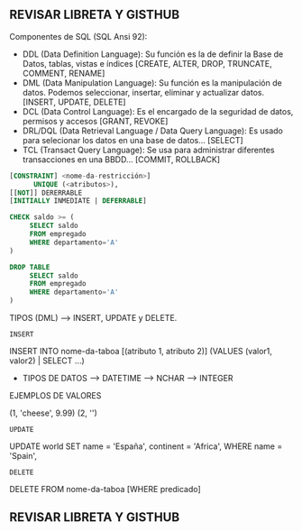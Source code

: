 ## REVISAR LIBRETA Y GISTHUB

Componentes de SQL (SQL Ansi 92):
  - DDL (Data Definition Language): Su función es la de definir la Base de Datos, tablas, vistas e índices [CREATE, ALTER, DROP, TRUNCATE, COMMENT, RENAME]
  - DML (Data Manipulation Language): Su función es la manipulación de datos. Podemos seleccionar, insertar, eliminar y actualizar datos. [INSERT, UPDATE, DELETE]
  - DCL (Data Control Language): Es el encargado de la seguridad de datos, permisos y accesos  [GRANT, REVOKE]
  - DRL/DQL (Data Retrieval Language / Data Query Language): Es usado para selecionar los datos en una base de datos... [SELECT]
  - TCL (Transact Query Language): Se usa para administrar diferentes transacciones en una BBDD...  [COMMIT, ROLLBACK]


```SQL
[CONSTRAINT] <nome-da-restricción>]
      UNIQUE (<atributos>),
[[NOT]] DERERRABLE
[INITIALLY INMEDIATE | DEFERRABLE]
```


```SQL
CHECK saldo >= (
     SELECT saldo
     FROM empregado
     WHERE departamento='A'
)
```

```SQL
DROP TABLE
     SELECT saldo
     FROM empregado
     WHERE departamento='A'
)
```

TIPOS (DML) --> INSERT, UPDATE y DELETE.

``INSERT``

INSERT INTO nome-da-taboa
[(atributo 1, atributo 2)]
(VALUES (valor1, valor2) | SELECT ...)
  - TIPOS DE DATOS
    --> DATETIME
    --> NCHAR
    --> INTEGER

EJEMPLOS DE VALORES

(1, 'cheese', 9.99)
(2, '')


``UPDATE``

UPDATE world
  SET name = 'España',
  continent = 'Africa',
WHERE name = 'Spain',


``DELETE``

DELETE FROM
  nome-da-taboa
[WHERE predicado]


## REVISAR LIBRETA Y GISTHUB
